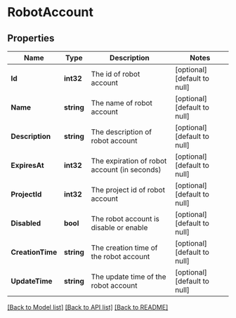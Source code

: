 # RobotAccount

## Properties
Name | Type | Description | Notes
------------ | ------------- | ------------- | -------------
**Id** | **int32** | The id of robot account | [optional] [default to null]
**Name** | **string** | The name of robot account | [optional] [default to null]
**Description** | **string** | The description of robot account | [optional] [default to null]
**ExpiresAt** | **int32** | The expiration of robot account (in seconds) | [optional] [default to null]
**ProjectId** | **int32** | The project id of robot account | [optional] [default to null]
**Disabled** | **bool** | The robot account is disable or enable | [optional] [default to null]
**CreationTime** | **string** | The creation time of the robot account | [optional] [default to null]
**UpdateTime** | **string** | The update time of the robot account | [optional] [default to null]

[[Back to Model list]](../README.md#documentation-for-models) [[Back to API list]](../README.md#documentation-for-api-endpoints) [[Back to README]](../README.md)

